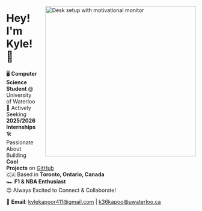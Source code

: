 <p align="left">
  <img 
    src="https://images.unsplash.com/photo-1503437313881-503a91226402?q=80&w=2832&auto=format&fit=crop&ixlib=rb-4.0.3&ixid=M3wxMjA3fDB8MHxwaG90by1wYWdlfHx8fGVufDB8fHx8fA%3D%3D" 
    width="400" 
    alt="Desk setup with motivational monitor" 
    align="right" 
    style="margin: 10px 0 10px 20px;" 
  />

  <h1>Hey! I'm Kyle! 👋</h1>

  <p>
    🖥️ <b>Computer Science Student</b> @ University of Waterloo<br>
    🚀 Actively Seeking <b>2025/2026 Internships</b><br>
    🛠️ Passionate About Building <b>Cool Projects</b> on <a href="https://github.com/kylekapoor?tab=repositories">GitHub</a><br>
    🇨🇦 Based in <b>Toronto, Ontario, Canada</b><br>
    🏎️ <b>F1 & NBA Enthusiast</b><br>
    😊 Always Excited to Connect & Collaborate!<br>
  </p>

  <p>
    📧 <b>Email</b>: <a href="mailto:kylekapoor411@gmail.com">kylekapoor411@gmail.com</a> | 
    <a href="mailto:k36kapoo@uwaterloo.ca">k36kapoo@uwaterloo.ca</a>
  </p>
</p>
